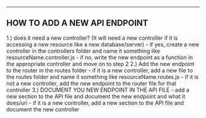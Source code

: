 ------------------------------
HOW TO ADD A NEW API ENDPOINT
------------------------------

1.) does it need a new controller? (It will need a new controller if it is accessing a new resource like a  new database/server)
    - if yes, create a new controller in the controllers folder and name it something like resourceName.controller.js
    - if no, write the new endpoint as a function in the appropriate controller and move on to step 2
2.) Add the new endpoint to the router in the routes folder
    - if it is a new controller, add a new file to the routes folder and name it something like resourceName.routes.js
    - if it is not a new controller, add the new endpoint to the router file for that controller
3.) DOCUMENT YOU NEW ENDPOINT IN THE API FILE
    - add a new section to the API file and document the new endpoint and what it does/uri
    - if it is a new controller, add a new section to the API file and document the new controller